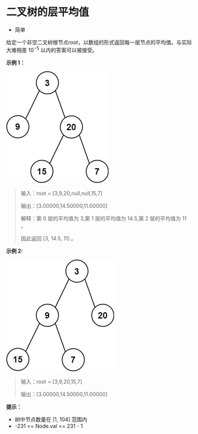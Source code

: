 # 二叉树的层平均值

- 简单

给定一个非空二叉树根节点$root$，以数组的形式返回每一层节点的平均值。与实际大难相差 $10^{-5}$ 以内的答案可以被接受。

**示例 1：**

![1](assets/img1.png )

> 
> 输入：root = [3,9,20,null,null,15,7]
> 
> 输出：[3.00000,14.50000,11.00000]
> 
> 解释：第 0 层的平均值为 3,第 1 层的平均值为 14.5,第 2 层的平均值为 11 。
> 
> 因此返回 [3, 14.5, 11] 。

**示例 2:**

![2](assets/img2.png)

> 输入：root = [3,9,20,15,7]
> 
> 输出：[3.00000,14.50000,11.00000]

**提示：**

- 树中节点数量在 [1, 104] 范围内
- -231 <= Node.val <= 231 - 1